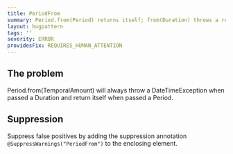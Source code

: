 ```yaml
---
title: PeriodFrom
summary: Period.from(Period) returns itself; from(Duration) throws a runtime exception.
layout: bugpattern
tags: ''
severity: ERROR
providesFix: REQUIRES_HUMAN_ATTENTION
---
```


<!--
*** AUTO-GENERATED, DO NOT MODIFY ***
To make changes, edit the @BugPattern annotation or the explanation in docs/bugpattern.
-->

## The problem
Period.from(TemporalAmount) will always throw a DateTimeException when passed a Duration and return itself when passed a Period.

## Suppression
Suppress false positives by adding the suppression annotation `@SuppressWarnings("PeriodFrom")` to the enclosing element.
